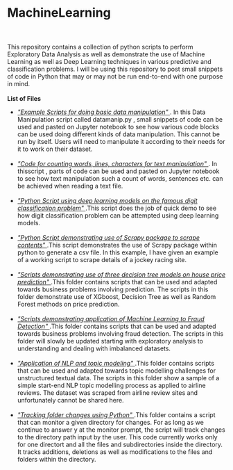 # MachineLearning<br><br>

This repository contains a collection of python scripts to perform Exploratory Data Analysis as well as demonstrate
the use of Machine Learning as well as Deep Learning techniques in various predictive and classification problems.
I will be using this repository to post small snippets of code in Python that may or may not be run end-to-end with one purpose in mind.<br>
<br><b>List of Files</b><br>
<ul>
<li><i><a href="https://github.com/drray30/MachineLearning/blob/master/datamanip.py"> "Example Scripts for doing basic data manipulation" </a> </i>. In this Data Manipulation script called datamanip.py , small snippets of code can be used and pasted on Jupyter notebook to see how various code blocks can be used doing different kinds of data manipulation. This cannot be run by itself. Users will need to manipulate it according to their needs for it to work on their dataset.</li><br>
<li><i><a href="https://github.com/drray30/MachineLearning/blob/master/TextUtilities.py"> "Code for counting words, lines, characters for text manipulation" </a> </i>. In thisscript , parts of code can be used and pasted on Jupyter notebook to see how text manipulation such a count of words, sentences etc. can be achieved when reading a text file.</li><br>
<li><i><a href="https://github.com/drray30/MachineLearning/blob/master/SemianDataDemo.py"> "Python Script using deep learning models on the famous digit classification problem" </a> </i>.This script does the job of quick demo to see how digit classification problem can be attempted using deep learning models.</li><br>
<li><i><a href="https://github.com/drray30/MachineLearning/blob/master/ScraperExample1.py"> "Python Script demonstrating use of Scrapy package to scrape contents" </a> </i>.This script demonstrates the use of Scrapy package within python to generate a csv file. In this example, I have given an example of a working script to scrape details of a jockey racing site.</li><br>
<li><i><a href="https://github.com/drray30/MachineLearning/tree/master/HousingPricePredict"> "Scripts demonstrating use of three decision tree models on house price prediction" </a> </i>.This folder contains scripts that can be used and adapted towards business problems involving prediction. The scripts in this folder demonstrate use of XGboost, Decision Tree as well as Random Forest methods on price prediction.</li><br>
<li><i><a href="https://github.com/drray30/MachineLearning/tree/master/FraudDetection"> "Scripts demonstrating application of Machine Learning to Fraud Detection" </a> </i>.This folder contains scripts that can be used and adapted towards business problems involving fraud detection. The scripts in this folder will slowly be updated starting with exploratory analysis to understanding and dealing with imbalanced datasets.</li><br>
<li><i><a href="https://github.com/drray30/MachineLearning/tree/master/NLP-Project"> "Application of NLP and topic modeling" </a> </i>.This folder contains scripts that can be used and adapted towards topic modelling challenges for unstructured textual data. The scripts in this folder show a sample of a simple start-end NLP topic modelling process as applied to airline reviews. The dataset was scraped from airline review sites and unfortunately cannot be shared here.</li><br>
<li><i><a href="https://github.com/drray30/MachineLearning/tree/master/Trackfolderfiles"> "Tracking folder changes using Python" </a> </i>.This folder contains a script that can monitor a given directory for changes. For as long as we continue to answer y at the monitor prompt, the script will track changes to the directory path input by the user. This code currently works only for one directort and all the files and subdirectories inside the directory. It tracks additions, deletions as well as modifications to the files and folders within the directory.</li><br>
